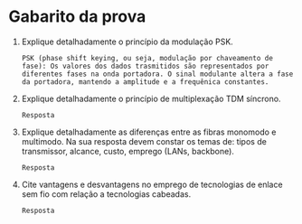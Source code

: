 # Gabarito da prova

1.  Explique detalhadamente o princípio da modulação PSK. 

        PSK (phase shift keying, ou seja, modulação por chaveamento de fase): Os valores dos dados trasmitidos são representados por diferentes fases na onda portadora. O sinal modulante altera a fase da portadora, mantendo a amplitude e a frequênica constantes.

2.	Explique detalhadamente o princípio de multiplexação TDM síncrono.

        Resposta

3.	Explique detalhadamente as diferenças entre as fibras monomodo e multimodo. Na sua resposta devem constar os temas de: tipos de transmissor, alcance, custo, emprego (LANs, backbone). 

        Resposta

4.	Cite vantagens e desvantagens no emprego de tecnologias de enlace sem fio com relação a tecnologias cabeadas. 

        Resposta
